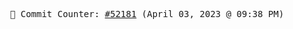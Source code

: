 <p align="center">
    <samp>
        📮 Commit Counter: <a href="https://github.com/Javascript-void0/Javascript-void0/commits/main">#52181</a> (April 03, 2023 @ 09:38 PM)
    </samp>
</p>